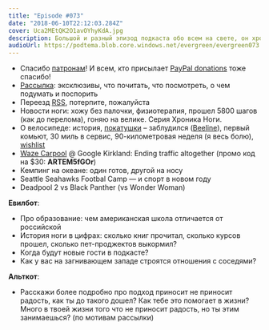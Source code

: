 ```yaml
---
title: "Episode #073"
date: "2018-06-10T22:12:03.284Z"
cover: Uca2MEtQK2O1avOYhyKdA.jpg
description: Большой и разный эпизод подкаста обо всем на свете, он хроники ноги и велосипеда, до кемпинга, кино и футбола.
audioUrl: https://podtema.blob.core.windows.net/evergreen/evergreen073.mp3
---
```


    
- Спасибо [патронам](https://podtema.com/support/)! И всем, кто присылает [PayPal donations](https://paypal.me/rosnovsky/10) тоже спасибо!
- [Рассылка](https://letter.rosnovsky.us/): эксклюзивы, что почитать, что посмотреть, о чем подумать и поспорить
- Переезд [RSS](https://feeds.feedburner.com/rosnovsky), потерпите, пожалуйста
- Новости ноги: хожу без палочки, физиотерапия, прошел 5800 шагов (как до перелома), гоняю на велике. Серия Хроника Ноги.
- О велосипеде: история, [покатушки](https://www.strava.com/athletes/3638187) – заблудился ([Beeline](http://beeline.co/)), первый комьют, 30 миль в сервис, 90-километровая неделя (я весь болю), [wishlist](http://a.co/aT3Nu40)
- [Waze Carpool](https://www.waze.com/carpool) @ Google Kirkland: Ending traffic altogether (промо код на $30: **ARTEM5fGOr**)
- Кемпинг на океане: один готов, другой на носу
- Seattle Seahawks Footbal Camp — и спорт в новом году
- Deadpool 2 vs Black Panther (vs Wonder Woman)

**Евилбот**:

- Про образование: чем американская школа отличается от российской
- История ноги в цифрах: сколько книг прочитал, сколько курсов прошел, сколько пет-проджектов выкормил?
- Когда будут новые гости в подкасте?
- Как у вас на загнивающем западе строятся отношения с соседями?

**Альткот**:

- Расскажи более подробно про подход приносит не приносит радость, как ты до такого дошел? Как тебе это помогает в жизни? Много в твоей жизни того что не приносит радость, но ты этим занимаешься? (по мотивам рассылки)
